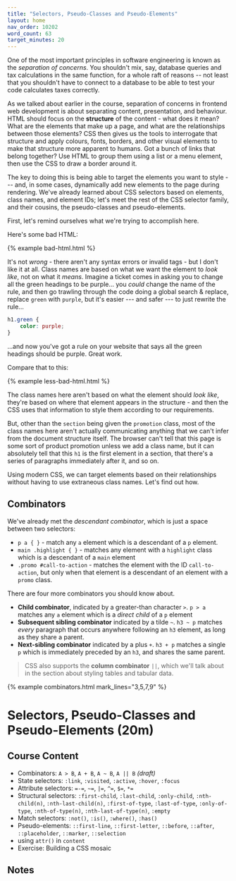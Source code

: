 ```yaml
---
title: "Selectors, Pseudo-Classes and Pseudo-Elements"
layout: home
nav_order: 10202
word_count: 63
target_minutes: 20
---
```

One of the most important principles in software engineering is known as the *separation of concerns*. You shouldn't mix, say, database queries and tax calculations in the same function, for a whole raft of reasons -- not least that you shouldn't have to connect to a database to be able to test your code calculates taxes correctly.

As we talked about earlier in the course, separation of concerns in frontend web development is about separating content, presentation, and behaviour. HTML should focus on the **structure** of the content - what does it mean? What are the elements that make up a page, and what are the relationships between those elements? CSS then gives us the tools to interrogate that structure and apply colours, fonts, borders, and other visual elements to make that structure more apparent to humans. Got a bunch of links that belong together? Use HTML to group them using a list or a menu element, then use the CSS to draw a border around it.

The key to doing this is being able to target the elements you want to style --- and, in some cases, dynamically add new elements to the page during rendering. We've already learned about CSS selectors based on elements, class names, and element IDs; let's meet the rest of the CSS selector family, and their cousins, the pseudo-classes and pseudo-elements.

First, let's remind ourselves what we're trying to accomplish here.

Here's some bad HTML:

{% example bad-html.html %}

It's not *wrong* - there aren't any syntax errors or invalid tags - but I don't like it at all. Class names are based on what we want the element to *look like*, not on what it *means*. Imagine a ticket comes in asking you to change all the green headings to be purple... you *could* change the name of the rule, and then go trawling through the code doing a global search & replace, replace `green` with `purple`, but it's easier --- and safer --- to just rewrite the rule...

```css
h1.green {
	color: purple;
}
```

...and now you've got a rule on your website that says all the green headings should be purple. Great work.

Compare that to this:

{% example less-bad-html.html %}

The class names here aren't based on what the element should *look like*, they're based on where that element appears in the structure - and then the CSS uses that information to style them according to our requirements.

But, other than the `section` being given the `promotion` class, most of the class names here aren't actually communicating anything that we can't infer  from the document structure itself. The browser can't tell that this page is some sort of product promotion unless we add a class name, but it can absolutely tell that this `h1` is the first element in a section, that there's a series of paragraphs immediately after it, and so on.

Using modern CSS, we can target elements based on their relationships without having to use extraneous class names. Let's find out how.

## Combinators

We've already met the *descendant combinator*, which is just a space between two selectors:

* `p a { }` - match any `a` element which is a descendant of a `p` element.
* `main .highlight { }` - matches any element with a `highlight` class which is a descendant of a `main` element
* `.promo #call-to-action` - matches the element with the ID `call-to-action`, but only when that element is a descendant of an element with a `promo` class.

There are four more combinators you should know about.

* **Child combinator**, indicated by a greater-than character `>`. `p > a` matches any `a` element which is a *direct child* of a `p` element
* **Subsequent sibling combinator** indicated by a tilde `~`. `h3 ~ p` matches *every* paragraph that occurs anywhere following an `h3` element, as long as they share a parent.
* **Next-sibling combinator** indicated by a plus `+`. `h3 + p` matches a single `p` which is immediately preceded by an `h3`, and shares the same parent.

> CSS also supports the **column combinator** `||`, which we'll talk about in the section about styling tables and tabular data.

{% example combinators.html mark_lines="3,5,7,9"  %}





# Selectors, Pseudo-Classes and Pseudo-Elements (20m)

## Course Content

- Combinators: `A > B`, `A + B`, `A ~ B`, `A || B` *(draft)*
- State selectors: `:link`, `:visited`, `:active`, `:hover`, `:focus`
- Attribute selectors: `=-=`, `~=`, `|=`, `^=`, `$=`, `*=`
- Structural selectors: `:first-child`, `:last-child`, `:only-child`, `:nth-child(n)`, `:nth-last-child(n)`, `:first-of-type`, `:last-of-type`, `:only-of-type`, `:nth-of-type(n)`, `:nth-last-of-type(n)`, `:empty`
- Match selectors: `:not()`, `:is()`, `:where()`, `:has()`
- Pseudo-elements: `::first-line`, `::first-letter`, `::before`, `::after`, `::placeholder`, `::marker`, `::selection`
- using `attr()` in `content`
- Exercise: Building a CSS mosaic

## Notes











